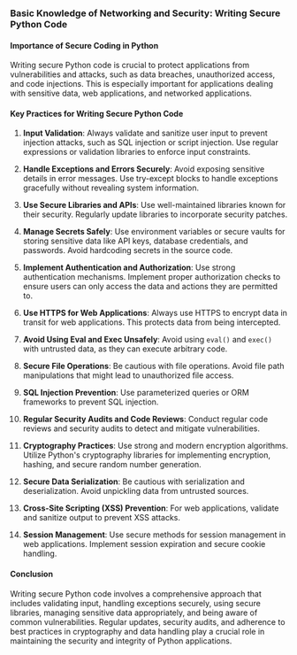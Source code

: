 ### Basic Knowledge of Networking and Security: Writing Secure Python Code

#### Importance of Secure Coding in Python

Writing secure Python code is crucial to protect applications from vulnerabilities and attacks, such as data breaches, unauthorized access, and code injections. This is especially important for applications dealing with sensitive data, web applications, and networked applications.

#### Key Practices for Writing Secure Python Code

1. **Input Validation**: Always validate and sanitize user input to prevent injection attacks, such as SQL injection or script injection. Use regular expressions or validation libraries to enforce input constraints.

2. **Handle Exceptions and Errors Securely**: Avoid exposing sensitive details in error messages. Use try-except blocks to handle exceptions gracefully without revealing system information.

3. **Use Secure Libraries and APIs**: Use well-maintained libraries known for their security. Regularly update libraries to incorporate security patches.

4. **Manage Secrets Safely**: Use environment variables or secure vaults for storing sensitive data like API keys, database credentials, and passwords. Avoid hardcoding secrets in the source code.

5. **Implement Authentication and Authorization**: Use strong authentication mechanisms. Implement proper authorization checks to ensure users can only access the data and actions they are permitted to.

6. **Use HTTPS for Web Applications**: Always use HTTPS to encrypt data in transit for web applications. This protects data from being intercepted.

7. **Avoid Using Eval and Exec Unsafely**: Avoid using `eval()` and `exec()` with untrusted data, as they can execute arbitrary code.

8. **Secure File Operations**: Be cautious with file operations. Avoid file path manipulations that might lead to unauthorized file access.

9. **SQL Injection Prevention**: Use parameterized queries or ORM frameworks to prevent SQL injection.

10. **Regular Security Audits and Code Reviews**: Conduct regular code reviews and security audits to detect and mitigate vulnerabilities.

11. **Cryptography Practices**: Use strong and modern encryption algorithms. Utilize Python's cryptography libraries for implementing encryption, hashing, and secure random number generation.

12. **Secure Data Serialization**: Be cautious with serialization and deserialization. Avoid unpickling data from untrusted sources.

13. **Cross-Site Scripting (XSS) Prevention**: For web applications, validate and sanitize output to prevent XSS attacks. 

14. **Session Management**: Use secure methods for session management in web applications. Implement session expiration and secure cookie handling.

#### Conclusion

Writing secure Python code involves a comprehensive approach that includes validating input, handling exceptions securely, using secure libraries, managing sensitive data appropriately, and being aware of common vulnerabilities. Regular updates, security audits, and adherence to best practices in cryptography and data handling play a crucial role in maintaining the security and integrity of Python applications.
